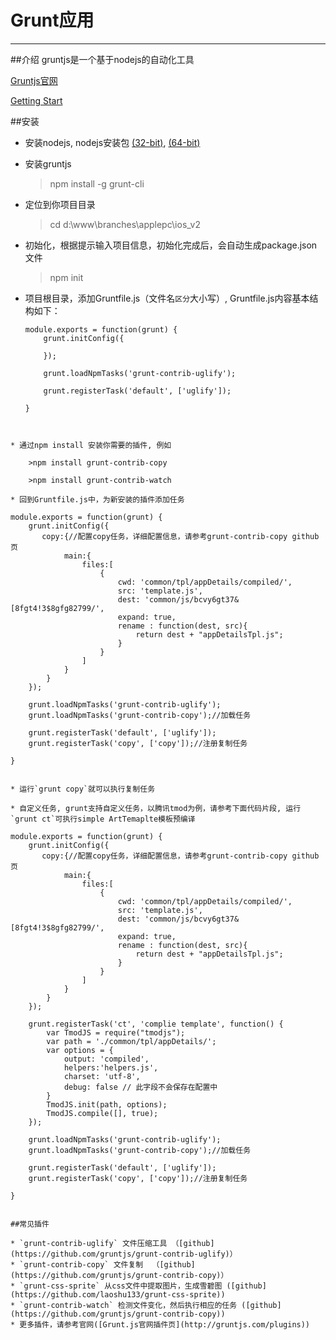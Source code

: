 Grunt应用
=========
***
##介绍
gruntjs是一个基于nodejs的自动化工具

[Gruntjs官网](http://gruntjs.com/)

[Getting Start](http://gruntjs.com/getting-started)

##安装
* 安装nodejs, nodejs安装包
[(32-bit)](http://nodejs.org/dist/v0.10.28/node-v0.10.28-x86.msi), [(64-bit)](http://nodejs.org/dist/v0.10.28/x64/node-v0.10.28-x64.msi)

* 安装gruntjs
    >npm install -g grunt-cli

* 定位到你项目目录 
    > cd d:\www\branches\applepc\ios_v2

* 初始化，根据提示输入项目信息，初始化完成后，会自动生成package.json文件
    >npm init

* 项目根目录，添加Gruntfile.js（文件名`区分`大小写）, Gruntfile.js内容基本结构如下：
    ```
    module.exports = function(grunt) {
        grunt.initConfig({
           
        });
    
        grunt.loadNpmTasks('grunt-contrib-uglify');
        
        grunt.registerTask('default', ['uglify']);
    
    }
```
    

* 通过npm install 安装你需要的插件, 例如

    >npm install grunt-contrib-copy

    >npm install grunt-contrib-watch

* 回到Gruntfile.js中，为新安装的插件添加任务
```
    module.exports = function(grunt) {
        grunt.initConfig({
           copy:{//配置copy任务，详细配置信息，请参考grunt-contrib-copy github页
                main:{
                    files:[
                        {
                            cwd: 'common/tpl/appDetails/compiled/',
                            src: 'template.js',
                            dest: 'common/js/bcvy6gt37&[8fgt4!3$8gfg82799/',
                            expand: true,
                            rename : function(dest, src){
                                return dest + "appDetailsTpl.js";
                            }
                        }
                    ]
                }
            }
        });
    
        grunt.loadNpmTasks('grunt-contrib-uglify');
        grunt.loadNpmTasks('grunt-contrib-copy');//加载任务
        
        grunt.registerTask('default', ['uglify']);
        grunt.registerTask('copy', ['copy']);//注册复制任务
    
    }
```

* 运行`grunt copy`就可以执行复制任务

* 自定义任务, grunt支持自定义任务，以腾讯tmod为例，请参考下面代码片段, 运行`grunt ct`可执行simple ArtTemaplte模板预编译
```
    module.exports = function(grunt) {
        grunt.initConfig({
           copy:{//配置copy任务，详细配置信息，请参考grunt-contrib-copy github页
                main:{
                    files:[
                        {
                            cwd: 'common/tpl/appDetails/compiled/',
                            src: 'template.js',
                            dest: 'common/js/bcvy6gt37&[8fgt4!3$8gfg82799/',
                            expand: true,
                            rename : function(dest, src){
                                return dest + "appDetailsTpl.js";
                            }
                        }
                    ]
                }
            }
        });

        grunt.registerTask('ct', 'complie template', function() {
            var TmodJS = require("tmodjs");
            var path = './common/tpl/appDetails/';
            var options = {
                output: 'compiled',
                helpers:'helpers.js',
                charset: 'utf-8',
                debug: false // 此字段不会保存在配置中
            }
            TmodJS.init(path, options);
            TmodJS.compile([], true);
        });
    
        grunt.loadNpmTasks('grunt-contrib-uglify');
        grunt.loadNpmTasks('grunt-contrib-copy');//加载任务
        
        grunt.registerTask('default', ['uglify']);
        grunt.registerTask('copy', ['copy']);//注册复制任务
    
    }
```

##常见插件

* `grunt-contrib-uglify` 文件压缩工具 （[github](https://github.com/gruntjs/grunt-contrib-uglify)）
* `grunt-contrib-copy` 文件复制  （[github](https://github.com/gruntjs/grunt-contrib-copy)）
* `grunt-css-sprite` 从css文件中提取图片，生成雪碧图 ([github](https://github.com/laoshu133/grunt-css-sprite))
* `grunt-contrib-watch` 检测文件变化，然后执行相应的任务 ([github](https://github.com/gruntjs/grunt-contrib-copy))
* 更多插件，请参考官网([Grunt.js官网插件页](http://gruntjs.com/plugins))
